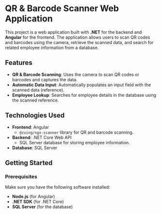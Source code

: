 # QR & Barcode Scanner Web Application

This project is a web application built with **.NET** for the backend and **Angular** for the frontend. The application allows users to scan QR codes and barcodes using the camera, retrieve the scanned data, and search for related employee information from a database.

## Features

- **QR & Barcode Scanning**: Uses the camera to scan QR codes or barcodes and captures the data.
- **Automatic Data Input**: Automatically populates an input field with the scanned data (reference).
- **Employee Lookup**: Searches for employee details in the database using the scanned reference.

## Technologies Used

- **Frontend**: Angular
  - `@zxing/ngx-scanner` library for QR and barcode scanning.
- **Backend**: .NET Core Web API
  - SQL Server database for storing employee information.
- **Database**: SQL Server

## Getting Started

### Prerequisites

Make sure you have the following software installed:

- **Node.js** (for Angular)
- **.NET SDK** (for .NET Core)
- **SQL Server** (for the database)
